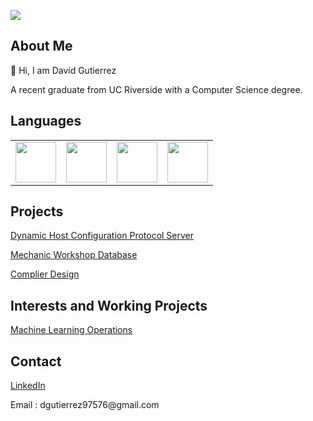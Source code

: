 ![](https://komarev.com/ghpvc/?username=dguti97576&color=green)

<h2> About Me </h2>
👋 Hi, I am David Gutierrez 
 <p>A recent graduate from UC Riverside with a Computer Science degree.  </p>

<h2> Languages </h2>
<table>
<tbody>
  <td> 
    <img height=65px src="https://isocpp.org/assets/images/cpp_logo.png"> 
  </td>
  <td> 
    <img height=65px src="https://img.icons8.com/color/2x/python.png"> 
  </td>
  <td> 
    <img height=65px src="https://img.icons8.com/color/2x/javascript.png"> 
  </td>
  <td> 
    <img height=65px src = "https://upload.wikimedia.org/wikipedia/commons/1/19/C_Logo.png">
  </td>

</tbody>
</table>

<h2> Projects </h2>

 
<p> <a href = "https://github.com/dguti97576/DHCP/" >
Dynamic Host Configuration Protocol Server
</a></p>

<p> <a href = "https://github.com/dguti97576/Mechanic-Workshop-Database" >
Mechanic Workshop Database
</a></p>

<p> <a href = "https://github.com/dguti97576/Complier_Design" >
Complier Design
</a></p>

<h2>Interests and Working Projects</h2>
<p> <a href = "https://github.com/dguti97576/MLOps" >
Machine Learning Operations
</a></p>

<h2> Contact </h2>
<p><a href = "https://www.linkedin.com/in/david-gutierrez-g/">
 LinkedIn
 </a></p>
<p> Email : dgutierrez97576@gmail.com </p>



<!---
dguti97576/dguti97576 is a ✨ special ✨ repository because its `README.md` (this file) appears on your GitHub profile.
You can click the Preview link to take a look at your changes.
--->
